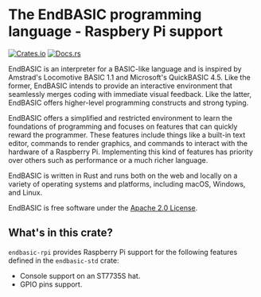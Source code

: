 # The EndBASIC programming language - Raspbery Pi support

[![Crates.io](https://img.shields.io/crates/v/endbasic-rpi.svg)](https://crates.io/crates/endbasic-rpi/)
[![Docs.rs](https://docs.rs/endbasic-rpi/badge.svg)](https://docs.rs/endbasic-rpi/)

EndBASIC is an interpreter for a BASIC-like language and is inspired by
Amstrad's Locomotive BASIC 1.1 and Microsoft's QuickBASIC 4.5.  Like the former,
EndBASIC intends to provide an interactive environment that seamlessly merges
coding with immediate visual feedback.  Like the latter, EndBASIC offers
higher-level programming constructs and strong typing.

EndBASIC offers a simplified and restricted environment to learn the foundations
of programming and focuses on features that can quickly reward the programmer.
These features include things like a built-in text editor, commands to
render graphics, and commands to interact with the hardware of a Raspberry
Pi.  Implementing this kind of features has priority over others such as
performance or a much richer language.

EndBASIC is written in Rust and runs both on the web and locally on a variety of
operating systems and platforms, including macOS, Windows, and Linux.

EndBASIC is free software under the [Apache 2.0 License](LICENSE).

## What's in this crate?

`endbasic-rpi` provides Raspberry Pi support for the following features defined
in the `endbasic-std` crate:

*   Console support on an ST7735S hat.
*   GPIO pins support.
